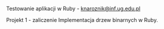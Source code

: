 Testowanie aplikacji w Ruby - knaroznik@inf.ug.edu.pl

Projekt 1 - zaliczenie
Implementacja drzew binarnych w Ruby.
